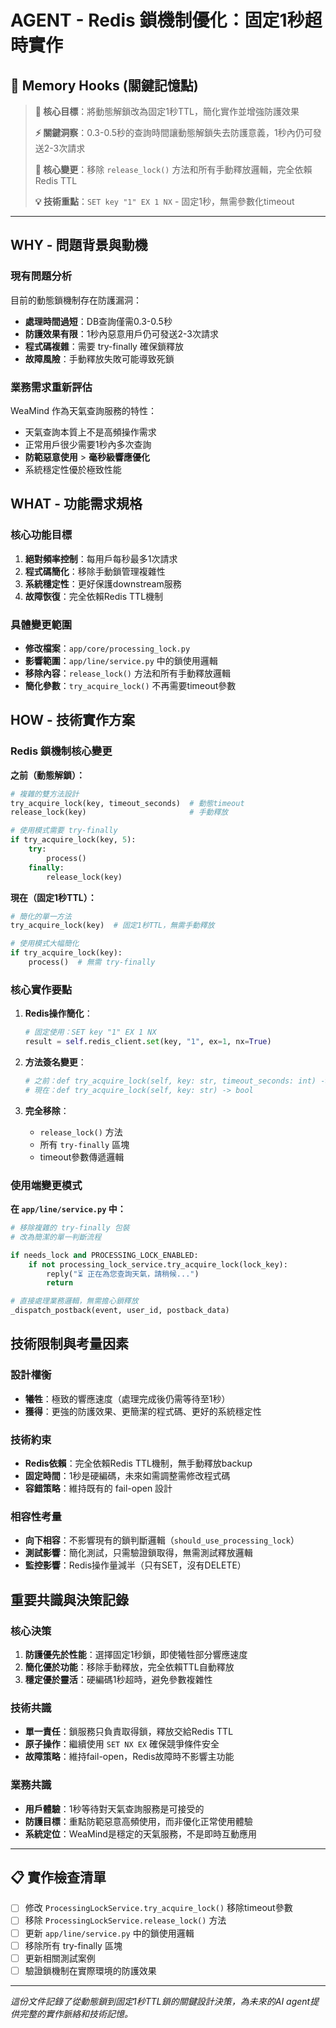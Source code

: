 # AGENT - Redis 鎖機制優化：固定1秒超時實作

## 📝 Memory Hooks (關鍵記憶點)

> **🎯 核心目標**：將動態解鎖改為固定1秒TTL，簡化實作並增強防護效果
>
> **⚡ 關鍵洞察**：0.3-0.5秒的查詢時間讓動態解鎖失去防護意義，1秒內仍可發送2-3次請求
>
> **🔧 核心變更**：移除 `release_lock()` 方法和所有手動釋放邏輯，完全依賴Redis TTL
>
> **💡 技術重點**：`SET key "1" EX 1 NX` - 固定1秒，無需參數化timeout

---

## WHY - 問題背景與動機

### 現有問題分析
目前的動態鎖機制存在防護漏洞：
- **處理時間過短**：DB查詢僅需0.3-0.5秒
- **防護效果有限**：1秒內惡意用戶仍可發送2-3次請求
- **程式碼複雜**：需要 try-finally 確保鎖釋放
- **故障風險**：手動釋放失敗可能導致死鎖

### 業務需求重新評估
WeaMind 作為天氣查詢服務的特性：
- 天氣查詢本質上不是高頻操作需求
- 正常用戶很少需要1秒內多次查詢
- **防範惡意使用** > **毫秒級響應優化**
- 系統穩定性優於極致性能

## WHAT - 功能需求規格

### 核心功能目標
1. **絕對頻率控制**：每用戶每秒最多1次請求
2. **程式碼簡化**：移除手動鎖管理複雜性
3. **系統穩定性**：更好保護downstream服務
4. **故障恢復**：完全依賴Redis TTL機制

### 具體變更範圍
- **修改檔案**：`app/core/processing_lock.py`
- **影響範圍**：`app/line/service.py` 中的鎖使用邏輯
- **移除內容**：`release_lock()` 方法和所有手動釋放邏輯
- **簡化參數**：`try_acquire_lock()` 不再需要timeout參數

## HOW - 技術實作方案

### Redis 鎖機制核心變更

**之前（動態解鎖）：**
```python
# 複雜的雙方法設計
try_acquire_lock(key, timeout_seconds)  # 動態timeout
release_lock(key)                       # 手動釋放

# 使用模式需要 try-finally
if try_acquire_lock(key, 5):
    try:
        process()
    finally:
        release_lock(key)
```

**現在（固定1秒TTL）：**
```python
# 簡化的單一方法
try_acquire_lock(key)  # 固定1秒TTL，無需手動釋放

# 使用模式大幅簡化
if try_acquire_lock(key):
    process()  # 無需 try-finally
```

### 核心實作要點

1. **Redis操作簡化**：
   ```python
   # 固定使用：SET key "1" EX 1 NX
   result = self.redis_client.set(key, "1", ex=1, nx=True)
   ```

2. **方法簽名變更**：
   ```python
   # 之前：def try_acquire_lock(self, key: str, timeout_seconds: int) -> bool
   # 現在：def try_acquire_lock(self, key: str) -> bool
   ```

3. **完全移除**：
   - `release_lock()` 方法
   - 所有 `try-finally` 區塊
   - timeout參數傳遞邏輯

### 使用端變更模式

**在 `app/line/service.py` 中：**
```python
# 移除複雜的 try-finally 包裝
# 改為簡潔的單一判斷流程

if needs_lock and PROCESSING_LOCK_ENABLED:
    if not processing_lock_service.try_acquire_lock(lock_key):
        reply("⏳ 正在為您查詢天氣，請稍候...")
        return

# 直接處理業務邏輯，無需擔心鎖釋放
_dispatch_postback(event, user_id, postback_data)
```

## 技術限制與考量因素

### 設計權衡
- **犧牲**：極致的響應速度（處理完成後仍需等待至1秒）
- **獲得**：更強的防護效果、更簡潔的程式碼、更好的系統穩定性

### 技術約束
- **Redis依賴**：完全依賴Redis TTL機制，無手動釋放backup
- **固定時間**：1秒是硬編碼，未來如需調整需修改程式碼
- **容錯策略**：維持既有的 fail-open 設計

### 相容性考量
- **向下相容**：不影響現有的鎖判斷邏輯（`should_use_processing_lock`）
- **測試影響**：簡化測試，只需驗證鎖取得，無需測試釋放邏輯
- **監控影響**：Redis操作量減半（只有SET，沒有DELETE）

## 重要共識與決策記錄

### 核心決策
1. **防護優先於性能**：選擇固定1秒鎖，即使犧牲部分響應速度
2. **簡化優於功能**：移除手動釋放，完全依賴TTL自動釋放
3. **穩定優於靈活**：硬編碼1秒超時，避免參數複雜性

### 技術共識
- **單一責任**：鎖服務只負責取得鎖，釋放交給Redis TTL
- **原子操作**：繼續使用 `SET NX EX` 確保競爭條件安全
- **故障策略**：維持fail-open，Redis故障時不影響主功能

### 業務共識
- **用戶體驗**：1秒等待對天氣查詢服務是可接受的
- **防護目標**：重點防範惡意高頻使用，而非優化正常使用體驗
- **系統定位**：WeaMind是穩定的天氣服務，不是即時互動應用

---

## 📋 實作檢查清單

- [ ] 修改 `ProcessingLockService.try_acquire_lock()` 移除timeout參數
- [ ] 移除 `ProcessingLockService.release_lock()` 方法
- [ ] 更新 `app/line/service.py` 中的鎖使用邏輯
- [ ] 移除所有 try-finally 區塊
- [ ] 更新相關測試案例
- [ ] 驗證鎖機制在實際環境的防護效果

---

*這份文件記錄了從動態鎖到固定1秒TTL鎖的關鍵設計決策，為未來的AI agent提供完整的實作脈絡和技術記憶。*
